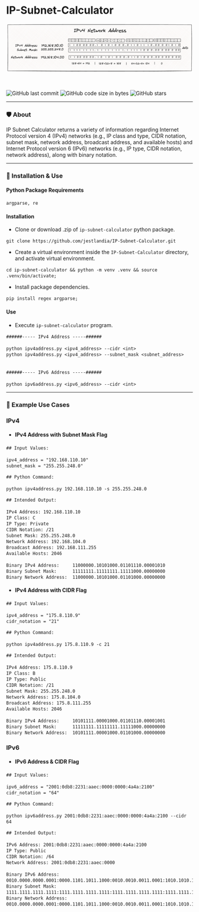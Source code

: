 # IP-Subnet-Calculator

<p align='center'>
  <img src='https://github.com/kariemoorman/IP-Subnet-Calculator/blob/main/ipv4networkaddress.png' alt='ipv4-net'>
</p>

<br>

![GitHub last commit](https://img.shields.io/github/last-commit/kariemoorman/IP-Subnet-Calculator)
![GitHub code size in bytes](https://img.shields.io/github/languages/code-size/kariemoorman/IP-Subnet-Calculator)
![GitHub stars](https://img.shields.io/github/stars/kariemoorman/IP-Subnet-Calculator?style=social)

---

### 🛡️ About

IP Subnet Calculator returns a variety of information regarding Internet Protocol version 4 (IPv4) networks (e.g., IP class and type, CIDR notation, subnet mask, network address, broadcast address, and available hosts) and Internet Protocol version 6 (IPv6) networks (e.g., IP type, CIDR notation, network address), along with binary notation.

---

### 🚀 Installation & Use

#### Python Package Requirements

```
argparse, re
```

#### Installation 

- Clone or download .zip of `ip-subnet-calculator` python package.
```
git clone https://github.com/jestlandia/IP-Subnet-Calculator.git
```

- Create a virtual environment inside the `IP-Subnet-Calculator` directory, and activate virtual environment.
```
cd ip-subnet-calculator && python -m venv .venv && source .venv/bin/activate;
```

- Install package dependencies. 
```
pip install regex argparse;
```

#### Use 
- Execute `ip-subnet-calculator` program.
```
######----- IPv4 Address -----######

python ipv4address.py <ipv4_address> --cidr <int>
python ipv4address.py <ipv4_address> --subnet_mask <subnet_address>


######----- IPv6 Address -----######

python ipv6address.py <ipv6_address> --cidr <int>
```

---

### 🌟 Example Use Cases 

### IPv4 
- #### IPv4 Address with Subnet Mask Flag
```
## Input Values:

ipv4_address = "192.168.110.10"
subnet_mask = "255.255.248.0"
```
```
## Python Command:

python ipv4address.py 192.168.110.10 -s 255.255.248.0
```
```
## Intended Output:

IPv4 Address: 192.168.110.10
IP Class: C
IP Type: Private
CIDR Notation: /21
Subnet Mask: 255.255.248.0
Network Address: 192.168.104.0
Broadcast Address: 192.168.111.255
Available Hosts: 2046

Binary IPv4 Address:     11000000.10101000.01101110.00001010
Binary Subnet Mask:      11111111.11111111.11111000.00000000
Binary Network Address:  11000000.10101000.01101000.00000000
```

- #### IPv4 Address with CIDR Flag
```
## Input Values:

ipv4_address = "175.8.110.9"
cidr_notation = "21"
```
```
## Python Command:

python ipv4address.py 175.8.110.9 -c 21
```
```
## Intended Output:

IPv4 Address: 175.8.110.9
IP Class: B
IP Type: Public
CIDR Notation: /21
Subnet Mask: 255.255.248.0
Network Address: 175.8.104.0
Broadcast Address: 175.8.111.255
Available Hosts: 2046

Binary IPv4 Address:     10101111.00001000.01101110.00001001
Binary Subnet Mask:      11111111.11111111.11111000.00000000
Binary Network Address:  10101111.00001000.01101000.00000000
```

### IPv6 

- #### IPv6 Address & CIDR Flag
```
## Input Values:

ipv6_address = "2001:0db8:2231:aaec:0000:0000:4a4a:2100"
cidr_notation = "64"
```

```
## Python Command:

python ipv6address.py 2001:0db8:2231:aaec:0000:0000:4a4a:2100 --cidr 64
```
```
## Intended Output:

IPv6 Address: 2001:0db8:2231:aaec:0000:0000:4a4a:2100
IP Type: Public
CIDR Notation: /64
Network Address: 2001:0db8:2231:aaec:0000

Binary IPv6 Address: 0010.0000.0000.0001:0000.1101.1011.1000:0010.0010.0011.0001:1010.1010.1110.1100:0000.0000.0000.0000:0000.0000.0000.0000:0100.1010.0100.1010:0010.0001.0000.0000
Binary Subnet Mask: 1111.1111.1111.1111:1111.1111.1111.1111:1111.1111.1111.1111:1111.1111.1111.1111:1111.1111.1111.1111:1111.1111.1111.1111:1111.1111.1111.1111:1111.1111.1111.1111:0000.0000.0000.0000:0000.0000.0000.0000:0000.0000.0000.0000:0000.0000.0000.0000
Binary Network Address: 0010.0000.0000.0001:0000.1101.1011.1000:0010.0010.0011.0001:1010.1010.1110.1100:0000.0000.0000.0000
```
